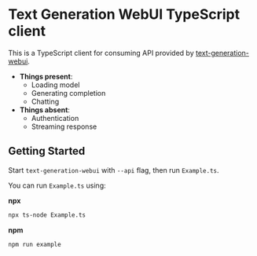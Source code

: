 # Text Generation WebUI TypeScript client

This is a TypeScript client for consuming API provided by [text-generation-webui](https://github.com/oobabooga/text-generation-webui).

- **Things present**:
  - Loading model
  - Generating completion
  - Chatting
- **Things absent**:
  - Authentication
  - Streaming response

## Getting Started

Start `text-generation-webui` with `--api` flag, then run `Example.ts`.

You can run `Example.ts` using:

**npx**

```bash
npx ts-node Example.ts
```

**npm**

```bash
npm run example
```
